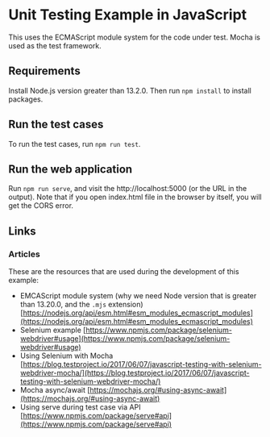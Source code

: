# Unit Testing Example in JavaScript

This uses the ECMAScript module system for the code under test. Mocha is used
as the test framework.

## Requirements

Install Node.js version greater than 13.2.0. Then run `npm install` to install packages.

## Run the test cases

To run the test cases, run `npm run test`.

## Run the web application

Run `npm run serve`, and visit the http://localhost:5000 (or the URL in the output). Note that
if you open index.html file in the browser by itself, you will get the CORS error.

## Links

### Articles

These are the resources that are used during the development of this example:

- EMCAScript module system (why we need Node version that is greater than 13.20.0, and the `.mjs` extension) [https://nodejs.org/api/esm.html#esm_modules_ecmascript_modules](https://nodejs.org/api/esm.html#esm_modules_ecmascript_modules)
- Selenium example [https://www.npmjs.com/package/selenium-webdriver#usage](https://www.npmjs.com/package/selenium-webdriver#usage)
- Using Selenium with Mocha [https://blog.testproject.io/2017/06/07/javascript-testing-with-selenium-webdriver-mocha/](https://blog.testproject.io/2017/06/07/javascript-testing-with-selenium-webdriver-mocha/)
- Mocha async/await [https://mochajs.org/#using-async-await](https://mochajs.org/#using-async-await)
- Using serve during test case via API [https://www.npmjs.com/package/serve#api](https://www.npmjs.com/package/serve#api)
